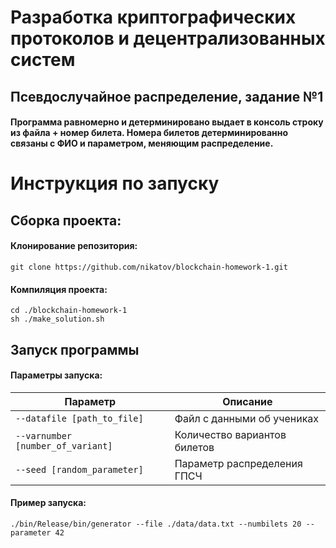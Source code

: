 
# Разработка криптографических протоколов и децентрализованных систем
## Псевдослучайное распределение, задание №1
#### Программа равномерно и детерминировано выдает в консоль строку из файла + номер билета. Номера билетов детерминированно связаны с ФИО и параметром, меняющим распределение. 
# Инструкция по запуску
## Сборка проекта:
#### Клонирование репозитория:
```
git clone https://github.com/nikatov/blockchain-homework-1.git
```
#### Компиляция проекта:
```
cd ./blockchain-homework-1
sh ./make_solution.sh
```
## Запуск программы
#### Параметры запуска:
| Параметр                          | Описание                     |
| --------------------------------- | ---------------------------- |
| `--datafile [path_to_file]`       | Файл с данными об учениках   |
| `--varnumber [number_of_variant]` | Количество вариантов билетов |
| `--seed [random_parameter]`       | Параметр распределения ГПСЧ  |
#### Пример запуска:
```
./bin/Release/bin/generator --file ./data/data.txt --numbilets 20 --parameter 42
```